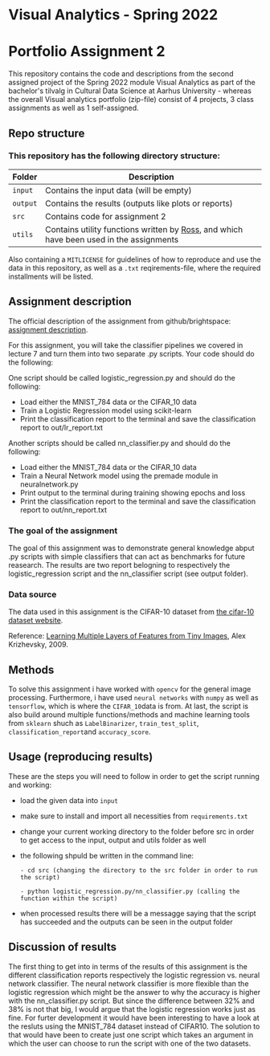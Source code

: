 
# Visual Analytics - Spring 2022
# Portfolio Assignment 2

This repository contains the code and descriptions from the second assigned project of the Spring 2022 module Visual Analytics as part of the bachelor's tilvalg in Cultural Data Science at Aarhus University - whereas the overall Visual analytics portfolio (zip-file) consist of 4 projects, 3 class assignments as well as 1 self-assigned.

## Repo structure
### This repository has the following directory structure:

| **Folder** | **Description** |
| ----------- | ----------- |
| ```input``` | Contains the input data (will be empty) |
| ```output``` | Contains the results (outputs like plots or reports)  |
| ```src``` | Contains code for assignment 2 |
| ```utils``` | Contains utility functions written by [Ross](https://pure.au.dk/portal/en/persons/ross-deans-kristensenmclachlan(29ad140e-0785-4e07-bdc1-8af12f15856c).html), and which have been used in the assignments |

Also containing a ```MITLICENSE``` for guidelines of how to reproduce and use the data in this repository, as well as a ```.txt``` reqirements-file, where the required installments will be listed.


## Assignment description
The official description of the assignment from github/brightspace: [assignment description](https://github.com/CDS-AU-DK/cds-visual/blob/main/assignments/assignment2.md).

For this assignment, you will take the classifier pipelines we covered in lecture 7 and turn them into two separate .py scripts. Your code should do the following:

One script should be called logistic_regression.py and should do the following:
- Load either the MNIST_784 data or the CIFAR_10 data
- Train a Logistic Regression model using scikit-learn
- Print the classification report to the terminal and save the classification report to out/lr_report.txt

Another scripts should be called nn_classifier.py and should do the following:
- Load either the MNIST_784 data or the CIFAR_10 data
- Train a Neural Network model using the premade module in neuralnetwork.py
- Print output to the terminal during training showing epochs and loss
- Print the classification report to the terminal and save the classification report to out/nn_report.txt

### The goal of the assignment 
The goal of this assignment was to demonstrate general knowledge abput .py scripts with simple classifiers that can act as benchmarks for future reasearch. 
The results are two report belogning to respectively the logistic_regression script and the nn_classifier script (see output folder).


### Data source
The data used in this assignment is the CIFAR-10 dataset from [the cifar-10 dataset website](https://www.cs.toronto.edu/~kriz/cifar.html). 

Reference: [Learning Multiple Layers of Features from Tiny Images](https://www.cs.toronto.edu/~kriz/learning-features-2009-TR.pdf), Alex Krizhevsky, 2009.

## Methods
To solve this assignment i have worked with ```opencv``` for the general image processing. Furthermore, i have used ```neural networks``` with ```numpy``` as well as ```tensorflow```, which is where the ```CIFAR_10```data is from. At last, the script is also build around multiple functions/methods and machine learning tools from ```sklearn``` shuch as ```LabelBinarizer```, ```train_test_split```, ```classification_report```and ```accuracy_score```.

## Usage (reproducing results)
These are the steps you will need to follow in order to get the script running and working:
- load the given data into ```input```
- make sure to install and import all necessities from ```requirements.txt``` 
- change your current working directory to the folder before src in order to get access to the input, output and utils folder as well 
- the following shpuld be written in the command line:

      - cd src (changing the directory to the src folder in order to run the script)
      
      - python logistic_regression.py/nn_classifier.py (calling the function within the script)
      
- when processed results there will be a messagge saying that the script has succeeded and the outputs can be seen in the output folder 


## Discussion of results
The first thing to get into in terms of the results of this assignment is the different classification reports respectively the logistic regression vs. neural network classifier. The neural network classifier is more flexible than the logistic regression which might be the answer to why the accuracy is higher with the nn_classifier.py script. But since the difference between 32% and 38% is not that big, I would argue that the logistic regression works just as fine.
For furter development it would have been interesting to have a look at the resluts using the MNIST_784 dataset instead of CIFAR10. The solution to that would have been to create just one script which takes an argument in which the user can choose to run the script with one of the two datasets. 
